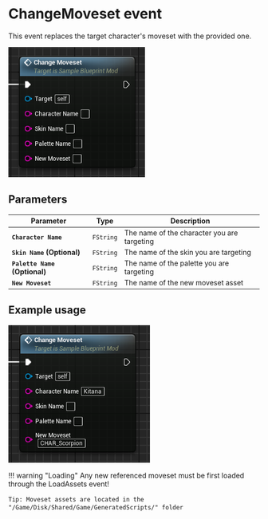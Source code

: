 # ChangeMoveset event
This event replaces the target character's moveset with the provided one.

![ChangeMoveset](changemoveset.png)

## Parameters

| Parameter | Type | Description |
|-----------|------|-------------|
| **`Character Name`** | `FString` | The name of the character you are targeting |
| **`Skin Name` (Optional)** | `FString` | The name of the skin you are targeting |
| **`Palette Name` (Optional)** | `FString` | The name of the palette you are targeting |
| **`New Moveset`** | `FString` | The name of the new moveset asset |

## Example usage
![Example](example.png)

!!! warning "Loading"
	Any new referenced moveset must be first loaded through the LoadAssets event!
	
	Tip: Moveset assets are located in the "/Game/Disk/Shared/Game/GeneratedScripts/" folder